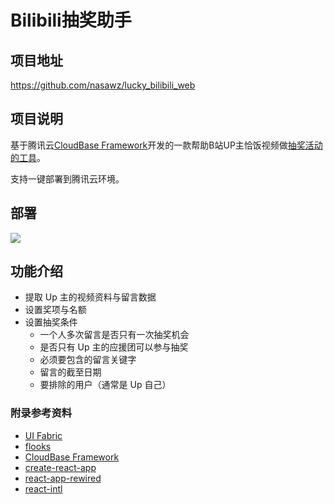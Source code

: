 # Bilibili抽奖助手

## 项目地址

https://github.com/nasawz/lucky_bilibili_web

## 项目说明

基于腾讯云[CloudBase Framework](https://github.com/Tencent/cloudbase-framework)开发的一款帮助B站UP主恰饭视频做[抽奖活动的工具](https://data-max-7gn4veyyb4a2fa4e-1256312109.tcloudbaseapp.com/catch-vlog/#/home)。

支持一键部署到腾讯云环境。
## 部署

[![](https://main.qcloudimg.com/raw/67f5a389f1ac6f3b4d04c7256438e44f.svg)](https://console.cloud.tencent.com/tcb/env/index?action=CreateAndDeployCloudBaseProject&appUrl=https%3A%2F%2Fgithub.com%2Fnasawz%2Flucky_bilibili_web&branch=release)

## 功能介绍

- 提取 Up 主的视频资料与留言数据
- 设置奖项与名额
- 设置抽奖条件
  - 一个人多次留言是否只有一次抽奖机会
  - 是否只有 Up 主的应援团可以参与抽奖
  - 必须要包含的留言关键字
  - 留言的截至日期
  - 要排除的用户（通常是 Up 自己）

### 附录参考资料

- [UI Fabric](https://developer.microsoft.com/en-us/fabric#/)
- [flooks](https://github.com/nanxiaobei/flooks)
- [CloudBase Framework](https://github.com/Tencent/cloudbase-framework)
- [create-react-app](https://github.com/facebook/create-react-app)
- [react-app-rewired](https://github.com/timarney/react-app-rewired)
- [react-intl](https://github.com/formatjs/react-intl)

